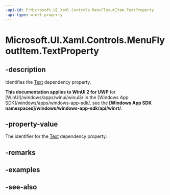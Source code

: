 ```yaml
---
-api-id: P:Microsoft.UI.Xaml.Controls.MenuFlyoutItem.TextProperty
-api-type: winrt property
---
```


<!-- Property syntax
public Windows.UI.Xaml.DependencyProperty TextProperty { get; }
-->

# Microsoft.UI.Xaml.Controls.MenuFlyoutItem.TextProperty

## -description
Identifies the [Text](menuflyoutitem_text.md) dependency property.

**This documentation applies to WinUI 2 for UWP** for [WinUI]/windows/apps/winui/winui3/ in the [Windows App SDK]/windows/apps/windows-app-sdk/, see the **[Windows App SDK namespaces]/windows/windows-app-sdk/api/winrt/**.

## -property-value
The identifier for the [Text](menuflyoutitem_text.md) dependency property.

## -remarks

## -examples

## -see-also
